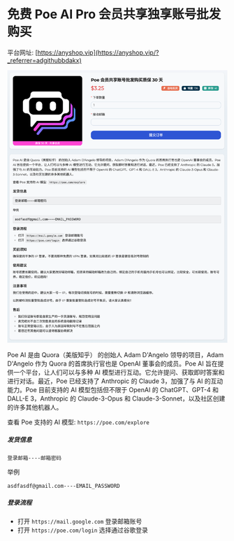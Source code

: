 # 免费 Poe AI Pro 会员共享独享账号批发购买

平台网址: [https://anyshop.vip](https://anyshop.vip/?_referrer=adgithubbdakx)

![anyshop-poe](anyshop-poe.png)

Poe AI 是由 Quora（美版知乎） 的创始人 Adam D'Angelo 领导的项目，Adam D'Angelo 作为 Quora 的首席执行官也是 OpenAI 董事会的成员。Poe AI 旨在提供一个平台，让人们可以与多种 AI 模型进行互动。它允许提问、获取即时答案和进行对话。最近，Poe 已经支持了 Anthropic 的 Claude 3，加强了与 AI 的互动能力。Poe 目前支持的 AI 模型包括但不限于 OpenAI 的 ChatGPT、GPT-4 和 DALL-E 3，Anthropic 的 Claude-3-Opus 和 Claude-3-Sonnet，以及社区创建的许多其他机器人。

查看 Poe 支持的 AI 模型: `https://poe.com/explore`

##### 发货信息

```
登录邮箱----邮箱密码
```

举例

```
asdfasdf@gmail.com----EMAIL_PASSWORD
```

##### 登录流程

- 打开 `https://mail.google.com` 登录邮箱账号
- 打开 `https://poe.com/login` 选择通过谷歌登录
